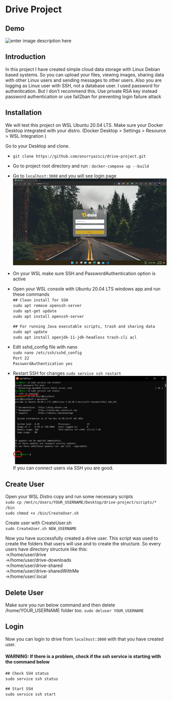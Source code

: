 # Drive Project

## Demo
![enter image description here](https://github.com/onurryazici/drive-project/blob/main/screenshots/src3.gif)

## Introduction
In this project I have created simple cloud data storage with Linux Debian based systems. So you can upload your files, viewing images, sharing data with other Linux users and sending messages to other users. Also you are logging as Linux user with SSH, not a database user. I used password for authentication. But I don't recommend this. Use private RSA key instead password authentication or use fail2ban for preventing login failure attack

## Installation
We will test this project on WSL Ubuntu 20.04 LTS. Make sure your Docker Desktop integrated with your distro. (Docker Desktop > Settings > Resource > WSL Integration )

 Go to your Desktop and clone.
- `git clone https://github.com/onurryazici/drive-project.git`

- Go to project root directory and run : `docker-compose up --build`

- Go to `localhost:3000` and you will see login page
![enter image description here](https://github.com/onurryazici/drive-project/blob/main/screenshots/src1.png)

- On your WSL make sure SSH and PasswordAuthentication option is active
- Open your WSL console with Ubuntu 20.04 LTS windows app and run these commands </br>
  `## Clean install for SSH`</br>
  `sudo apt remove openssh-server`</br>
  `sudo apt-get update`</br>
  `sudo apt install openssh-server`</br>


  `## For running Java executable scripts, trash and sharing data` </br>
  `sudo apt update`</br>
  `sudo apt install openjdk-11-jdk-headless trash-cli acl`</br>
  
- Edit sshd_config file with nano </br>
`sudo nano /etc/ssh/sshd_config`</br>
`Port 22` </br>
`PasswordAuthentication yes`</br>
- Restart SSH for changes
 `sudo service ssh restart`
![enter image description here](https://github.com/onurryazici/drive-project/blob/main/screenshots/src2.png)
If you can connect users via SSH you are good.

## Create User

Open your WSL Distro copy and run some necessary scripts</br>
`sudo cp /mnt/c/Users/YOUR_USERNAME/Desktop/drive-project/scripts/* /bin`</br>
`sudo chmod +x /bin/CreateUser.sh`</br>

Create user with CreateUser.sh</br>
`sudo CreateUser.sh NEW_USERNAME`

Now you have successfully created a drive user. This script was used to create the folders that users will use and to create the structure.
So every users have directory structure like this: </br>
->/home/user/drive </br>
->/home/user/drive-downloads </br>
->/home/user/drive-shared </br>
->/home/user/drive-sharedWithMe </br>
->/home/user/.local </br>

## Delete User
Make sure you run below command and then delete /home/YOUR_USERNAME folder too.
`sudo deluser YOUR_USERNAME`

## Login
Now you can login to drive from `localhost:3000`  with that you have created user.
#### WARNING: If there is a problem, check if the ssh service is starting with the command below</br>
`## Check SSH status` </br>
`sudo service ssh status`</br>

`## Start SSH` </br>
`sudo service ssh start`</br>
